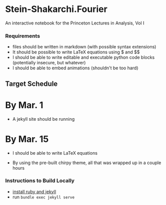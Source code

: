 # Stein-Shakarchi.Fourier
An interactive notebook for the Princeton Lectures in Analysis, Vol I


### Requirements
- files should be written in markdown (with possible syntax extensions)
- It should be possible to write LaTeX equations using $ and $$
- I should be able to write editable and executable python code blocks (potentially insecure, but whatever)
- I should be able to embed animations (shouldn't be too hard)

## Target Schedule
# By Mar. 1
- A jekyll site should be running

# By Mar. 15
- I should be able to write LaTeX equations

- By using the pre-built chirpy theme, all that was wrapped up in a couple hours



### Instructions to Build Locally
- [install ruby and jekyll](https://jekyllrb.com/docs/installation/macos/)
- run `bundle exec jekyll serve`